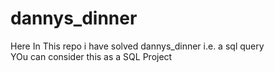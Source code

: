 # dannys_dinner
Here In This repo i have solved dannys_dinner i.e. a sql query
<br>
YOu can consider this as a SQL Project
